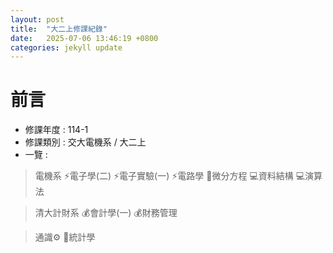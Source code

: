 ```yaml
---
layout: post
title:  "大二上修課紀錄"
date:   2025-07-06 13:46:19 +0800
categories: jekyll update
---
```

# **前言**
- 修課年度 : 114-1
- 修課類別 : 交大電機系 / 大二上
- 一覽 :

> 電機系
⚡電子學(二)
⚡電子實驗(一)
⚡電路學
🧮微分方程
💻資料結構
💻演算法

> 清大計財系
💰會計學(一)
💰財務管理

> 通識⚙️
🧮統計學